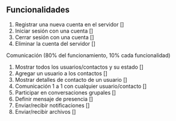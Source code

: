 ## Funcionalidades

1) Registrar una nueva cuenta en el servidor []
2) Iniciar sesión con una cuenta []
3) Cerrar sesión con una cuenta []
4) Eliminar la cuenta del servidor []

Comunicación (80% del funcionamiento, 10% cada funcionalidad)
1) Mostrar todos los usuarios/contactos y su estado []
2) Agregar un usuario a los contactos []
3) Mostrar detalles de contacto de un usuario []
4) Comunicación 1 a 1 con cualquier usuario/contacto []
5) Participar en conversaciones grupales []
6) Definir mensaje de presencia []
7) Enviar/recibir notificaciones []
8) Enviar/recibir archivos []